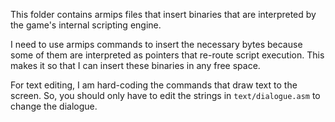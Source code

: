 This folder contains armips files that insert binaries that are interpreted by the game's internal scripting engine.

I need to use armips commands to insert the necessary bytes because some of them are interpreted as pointers that re-route script execution. This makes it so that I can insert these binaries in any free space.

For text editing, I am hard-coding the commands that draw text to the screen. So, you should only have to edit the strings in `text/dialogue.asm` to change the dialogue.

